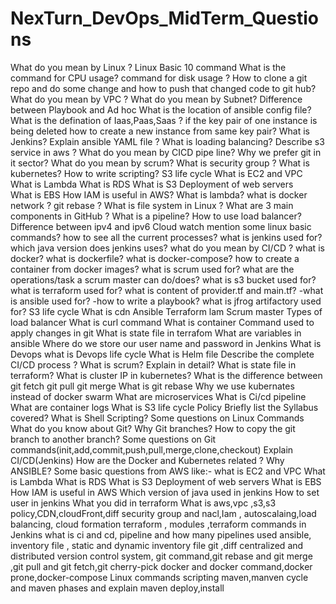 # NexTurn_DevOps_MidTerm_Questions
What do you mean by Linux ?
Linux Basic 10 command
What is the command for CPU usage?
command for disk usage ?
How to clone a git repo and do some change and how to push that changed code to git hub?
What do you mean by VPC ?
What do you mean by Subnet?
Difference between Playbook and Ad hoc
What is the location of ansible config file?
What is the defination of Iaas,Paas,Saas ?
if the key pair of one instance is being deleted how to create a new instance from same key pair?
What is  Jenkins?
Explain ansible YAML file ?
What is loading balancing?
Describe s3 service in aws ?
What do you mean by CICD pipe line?
Why we prefer git in it sector?
What do you mean by scrum?
What is security group ?
What is kubernetes?
How to write scripting?
S3 life cycle
What is EC2 and VPC
What is Lambda
What is RDS
What is S3
Deployment of web servers 
What is EBS
How IAM is useful in AWS?
What is lambda?
what is docker network ?
git rebase ?
What is file system in Linux ?
What are 3 main components in GitHub ?
What is a pipeline?
How to use load balancer?
Difference between ipv4 and ipv6
Cloud watch
mention some linux basic commands?
how to see all the current processes?
what is jenkins used for?
which java version does jenkins uses?
what do you mean by CI/CD ?
what is docker?
what is dockerfile?
what is docker-compose?
how to create a container from docker images?
what is scrum used for?
what are the operations/task a scrum master can do/does?
what is s3 bucket used for?
what is terraform used for?
what is content of provider.tf and main.tf?
-what is ansible used for?
-how to write a playbook?
what is jfrog artifactory used for?
 S3 life cycle
 What is cdn
 Ansible 
 Terraform lam 
 Scrum master
 Types of load balancer
 What is curl command
 What is container
 Command used to apply changes in git
 What is state file in terrafom
 What are variables in ansible
 Where do we store our user name and password in Jenkins
 What is Devops what is Devops life cycle
 What is Helm file
 Describe the complete CI/CD process ?
 What is scrum? Explain in detail?
 What is state file in terraform?
 What is cluster IP in kubernetes?
 What is the difference between git fetch git pull git merge
 What is git rebase
 Why we use kubernates instead of docker swarm
 What are microservices
 What is Ci/cd pipeline
 What are container logs
 What is S3 life cycle Policy
 Briefly list the Syllabus covered?
 What is Shell Scripting?
 Some questions on Linux Commands
 What do you know about Git?
 Why Git branches?
 How to copy the git branch to another branch?
 Some questions on Git commands(init,add,commit,push,pull,merge,clone,checkout)
 Explain CI/CD(Jenkins)
 How are the Docker and Kubernetes related ?
 Why ANSIBLE?
 Some basic questions from AWS like:- 
 what is EC2 and VPC
 What is Lambda
 What is RDS
 What is S3
 Deployment of web servers 
 What is EBS
 How IAM is useful in AWS
 Which version of java used in jenkins
 How to set user in jenkins
 What you did in terraform
 What is aws,vpc ,s3,s3 policy,CDN,cloudFront,diff security group and nacl,Iam , autoscalaing,load balancing, cloud formation
terraform , modules ,terraform commands
in Jenkins what is ci and cd, pipeline and how many pipelines used
ansible, inventory file , static and dynamic inventory file
git ,diff centralized and distributed version control system, git command,git rebase and git merge ,git pull and git fetch,git cherry-pick
docker and docker command,docker prone,docker-compose
Linux commands
scripting
maven,manven cycle and maven phases and explain  maven deploy,install

